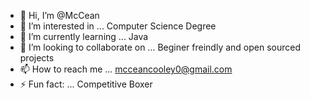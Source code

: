 - 👋 Hi, I’m @McCean
- 👀 I’m interested in ... Computer Science Degree
- 🌱 I’m currently learning ... Java
- 💞️ I’m looking to collaborate on ... Beginer freindly and open sourced projects
- 📫 How to reach me ... mcceancooley0@gmail.com
- ⚡ Fun fact: ... Competitive Boxer

<!---
McCean/McCean is a ✨ special ✨ repository because its `README.md` (this file) appears on your GitHub profile.
You can click the Preview link to take a look at your changes.
--->
